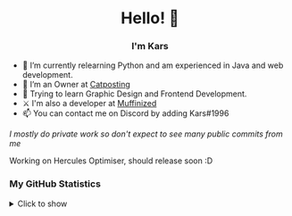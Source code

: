 <h1 align='center'>Hello! 👋</h1>

<h3 align='center'>I'm Kars</h3>

- 🌱 I’m currently relearning Python and am experienced in Java and web development.
- 🔭 I’m an Owner at [Catposting](https://discord.gg/catposting)
- 🧠 Trying to learn Graphic Design and Frontend Development.
- ⚔  I'm also a developer at
[Muffinized](https://discord.gg/pZ6aakyeun)
- 📫 You can contact me on Discord by adding Kars#1996

*I mostly do private work so don't expect to see many public commits from me*

Working on Hercules Optimiser, should release soon :D

### My GitHub Statistics
<details>
   <summary>Click to show</summary>
   <img align="Left" alt="Kars Github Stats" src="https://github-readme-stats.vercel.app/api?username=Kars1996&include_all_commits=true&count_private=true&show_icons=true&hide_border=true&theme=dark" />
   <img style="float: right;" alt="Most Used Languages" src="https://github-readme-stats.vercel.app/api/top-langs/?username=Kars1996&langs_count=10&layout=compact&hide_border=true&theme=dark"/>
</details>
